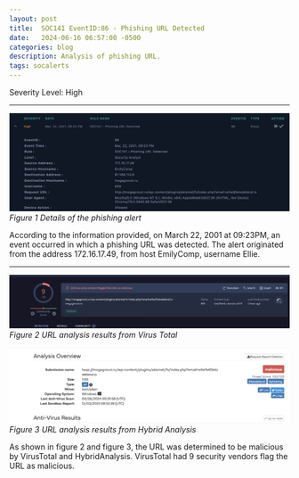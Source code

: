 ```yaml
---
layout: post
title:  SOC141 EventID:86 - Phishing URL Detected 
date:   2024-06-16 06:57:00 -0500
categories: blog 
description: Analysis of phishing URL.
tags: socalerts 
---
```

Severity Level: High

---

![Alert](/assets/img/soc141/1.png)
_Figure 1 Details of the phishing alert_  

According to the information provided, on March 22, 2001 at 09:23PM,  an event occurred in which a phishing URL was detected. The alert originated from the address 172.16.17.49, from host EmilyComp, username Ellie.

---

![Alert](/assets/img/soc141/2.png)
_Figure 2 URL analysis results from Virus Total_  

![Alert](/assets/img/soc141/3.png)
_Figure 3 URL analysis results from Hybrid Analysis_  

As shown in figure 2 and figure 3, the URL was determined to be malicious by VirusTotal and HybridAnalysis. VirusTotal had 9 security vendors flag the URL as malicious.